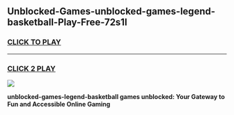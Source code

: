 
## Unblocked-Games-unblocked-games-legend-basketball-Play-Free-72s1l
<h3>
<a href="https://premium76.site?title=unblocked-games-legend-basketball&ref=22A">CLICK TO PLAY</a></h3>
<hr>

<h3>
<a href="https://premium76.site?title=unblocked-games-legend-basketball&ref=22A">CLICK 2 PLAY</a>
  
</h3>

<a href="https://premium76.site?title=unblocked-games-legend-basketball&ref=22A"><img src="https://clearcache.store/games.png"></a>


**unblocked-games-legend-basketball games unblocked: Your Gateway to Fun and Accessible Online Gaming**
